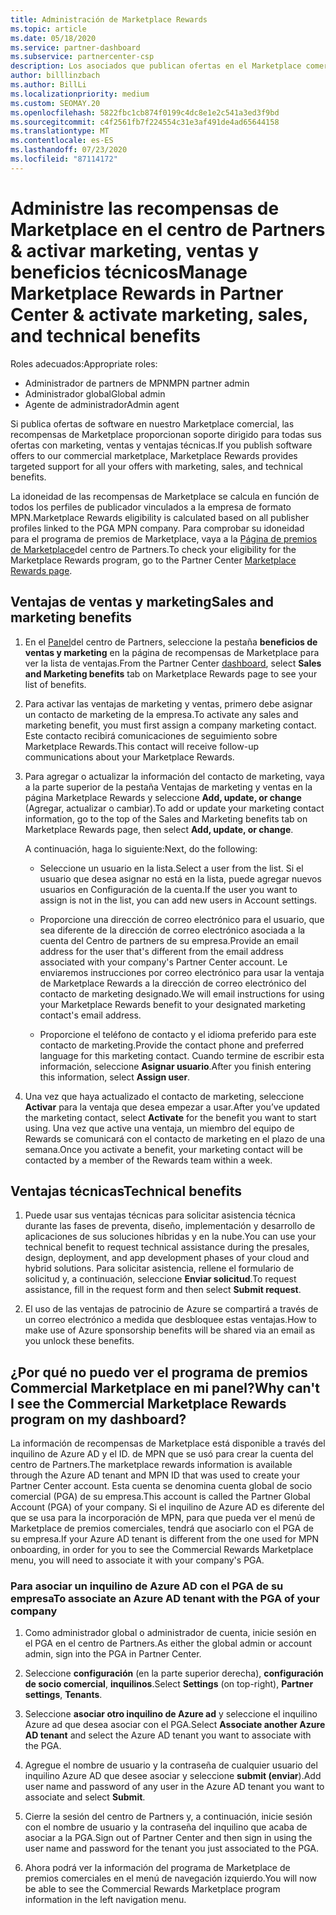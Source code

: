 ```yaml
---
title: Administración de Marketplace Rewards
ms.topic: article
ms.date: 05/18/2020
ms.service: partner-dashboard
ms.subservice: partnercenter-csp
description: Los asociados que publican ofertas en el Marketplace comercial pueden beneficiarse de las ventajas que ofrecen soporte técnico de marketing.
author: billlinzbach
ms.author: BillLi
ms.localizationpriority: medium
ms.custom: SEOMAY.20
ms.openlocfilehash: 5822fbc1cb874f0199c4dc8e1e2c541a3ed3f9bd
ms.sourcegitcommit: c4f2561fb7f224554c31e3af491de4ad65644158
ms.translationtype: MT
ms.contentlocale: es-ES
ms.lasthandoff: 07/23/2020
ms.locfileid: "87114172"
---
```

# <a name="manage-marketplace-rewards-in-partner-center--activate-marketing-sales-and-technical-benefits"></a><span data-ttu-id="9e68b-103">Administre las recompensas de Marketplace en el centro de Partners & activar marketing, ventas y beneficios técnicos</span><span class="sxs-lookup"><span data-stu-id="9e68b-103">Manage Marketplace Rewards in Partner Center & activate marketing, sales, and technical benefits</span></span>

<span data-ttu-id="9e68b-104">Roles adecuados:</span><span class="sxs-lookup"><span data-stu-id="9e68b-104">Appropriate roles:</span></span>

- <span data-ttu-id="9e68b-105">Administrador de partners de MPN</span><span class="sxs-lookup"><span data-stu-id="9e68b-105">MPN partner admin</span></span>
- <span data-ttu-id="9e68b-106">Administrador global</span><span class="sxs-lookup"><span data-stu-id="9e68b-106">Global admin</span></span>
- <span data-ttu-id="9e68b-107">Agente de administrador</span><span class="sxs-lookup"><span data-stu-id="9e68b-107">Admin agent</span></span>

<span data-ttu-id="9e68b-108">Si publica ofertas de software en nuestro Marketplace comercial, las recompensas de Marketplace proporcionan soporte dirigido para todas sus ofertas con marketing, ventas y ventajas técnicas.</span><span class="sxs-lookup"><span data-stu-id="9e68b-108">If you  publish software offers to our commercial marketplace, Marketplace Rewards provides targeted support for all your offers with marketing, sales, and technical benefits.</span></span>

<span data-ttu-id="9e68b-109">La idoneidad de las recompensas de Marketplace se calcula en función de todos los perfiles de publicador vinculados a la empresa de formato MPN.</span><span class="sxs-lookup"><span data-stu-id="9e68b-109">Marketplace Rewards eligibility is calculated based on all publisher profiles linked to the PGA MPN company.</span></span> <span data-ttu-id="9e68b-110">Para comprobar su idoneidad para el programa de premios de Marketplace, vaya a la [Página de premios de Marketplace](https://partner.microsoft.com/dashboard/mpn/program/commercialmarketplace)del centro de Partners.</span><span class="sxs-lookup"><span data-stu-id="9e68b-110">To check your eligibility for the Marketplace Rewards program, go to the Partner Center [Marketplace Rewards page](https://partner.microsoft.com/dashboard/mpn/program/commercialmarketplace).</span></span>

## <a name="sales-and-marketing-benefits"></a><span data-ttu-id="9e68b-111">Ventajas de ventas y marketing</span><span class="sxs-lookup"><span data-stu-id="9e68b-111">Sales and marketing benefits</span></span>

1. <span data-ttu-id="9e68b-112">En el [Panel](https://partner.microsoft.com/dashboard)del centro de Partners, seleccione la pestaña **beneficios de ventas y marketing** en la página de recompensas de Marketplace para ver la lista de ventajas.</span><span class="sxs-lookup"><span data-stu-id="9e68b-112">From the Partner Center [dashboard](https://partner.microsoft.com/dashboard), select **Sales and Marketing benefits** tab on Marketplace Rewards page to see your list of benefits.</span></span> 

2. <span data-ttu-id="9e68b-113">Para activar las ventajas de marketing y ventas, primero debe asignar un contacto de marketing de la empresa.</span><span class="sxs-lookup"><span data-stu-id="9e68b-113">To activate any sales and marketing benefit, you must first assign a company marketing contact.</span></span> <span data-ttu-id="9e68b-114">Este contacto recibirá comunicaciones de seguimiento sobre Marketplace Rewards.</span><span class="sxs-lookup"><span data-stu-id="9e68b-114">This contact will receive follow-up communications about your Marketplace Rewards.</span></span>

3. <span data-ttu-id="9e68b-115">Para agregar o actualizar la información del contacto de marketing, vaya a la parte superior de la pestaña Ventajas de marketing y ventas en la página Marketplace Rewards y seleccione **Add, update, or change** (Agregar, actualizar o cambiar).</span><span class="sxs-lookup"><span data-stu-id="9e68b-115">To add or update your marketing contact information, go to the top of the Sales and Marketing benefits tab on Marketplace Rewards page, then select **Add, update, or change**.</span></span> 

   <span data-ttu-id="9e68b-116">A continuación, haga lo siguiente:</span><span class="sxs-lookup"><span data-stu-id="9e68b-116">Next, do the following:</span></span>

   - <span data-ttu-id="9e68b-117">Seleccione un usuario en la lista.</span><span class="sxs-lookup"><span data-stu-id="9e68b-117">Select a user from the list.</span></span> <span data-ttu-id="9e68b-118">Si el usuario que desea asignar no está en la lista, puede agregar nuevos usuarios en Configuración de la cuenta.</span><span class="sxs-lookup"><span data-stu-id="9e68b-118">If the user you want to assign is not in the list, you can add new users in Account settings.</span></span>

   - <span data-ttu-id="9e68b-119">Proporcione una dirección de correo electrónico para el usuario, que sea diferente de la dirección de correo electrónico asociada a la cuenta del Centro de partners de su empresa.</span><span class="sxs-lookup"><span data-stu-id="9e68b-119">Provide an email address for the user that's different from the email address associated with your company's Partner Center account.</span></span> <span data-ttu-id="9e68b-120">Le enviaremos instrucciones por correo electrónico para usar la ventaja de Marketplace Rewards a la dirección de correo electrónico del contacto de marketing designado.</span><span class="sxs-lookup"><span data-stu-id="9e68b-120">We will email instructions for using your Marketplace Rewards benefit to your designated marketing contact's email address.</span></span>

   - <span data-ttu-id="9e68b-121">Proporcione el teléfono de contacto y el idioma preferido para este contacto de marketing.</span><span class="sxs-lookup"><span data-stu-id="9e68b-121">Provide the contact phone and preferred language for this marketing contact.</span></span> <span data-ttu-id="9e68b-122">Cuando termine de escribir esta información, seleccione **Asignar usuario**.</span><span class="sxs-lookup"><span data-stu-id="9e68b-122">After you finish entering this information, select **Assign user**.</span></span>

4. <span data-ttu-id="9e68b-123">Una vez que haya actualizado el contacto de marketing, seleccione **Activar** para la ventaja que desea empezar a usar.</span><span class="sxs-lookup"><span data-stu-id="9e68b-123">After you’ve updated the marketing contact, select **Activate** for the benefit you want to start using.</span></span> <span data-ttu-id="9e68b-124">Una vez que active una ventaja, un miembro del equipo de Rewards se comunicará con el contacto de marketing en el plazo de una semana.</span><span class="sxs-lookup"><span data-stu-id="9e68b-124">Once you activate a benefit, your marketing contact will be contacted by a member of the Rewards team within a week.</span></span>

## <a name="technical-benefits"></a><span data-ttu-id="9e68b-125">Ventajas técnicas</span><span class="sxs-lookup"><span data-stu-id="9e68b-125">Technical benefits</span></span>

1. <span data-ttu-id="9e68b-126">Puede usar sus ventajas técnicas para solicitar asistencia técnica durante las fases de preventa, diseño, implementación y desarrollo de aplicaciones de sus soluciones híbridas y en la nube.</span><span class="sxs-lookup"><span data-stu-id="9e68b-126">You can use your technical benefit to request technical assistance during the presales, design, deployment, and app development phases of your cloud and hybrid solutions.</span></span> <span data-ttu-id="9e68b-127">Para solicitar asistencia, rellene el formulario de solicitud y, a continuación, seleccione **Enviar solicitud**.</span><span class="sxs-lookup"><span data-stu-id="9e68b-127">To request assistance, fill in the request form and then select **Submit request**.</span></span>

2. <span data-ttu-id="9e68b-128">El uso de las ventajas de patrocinio de Azure se compartirá a través de un correo electrónico a medida que desbloquee estas ventajas.</span><span class="sxs-lookup"><span data-stu-id="9e68b-128">How to make use of Azure sponsorship benefits will be shared via an email as you unlock these benefits.</span></span>

## <a name="why-cant-i-see-the-commercial-marketplace-rewards-program-on-my-dashboard"></a><span data-ttu-id="9e68b-129">¿Por qué no puedo ver el programa de premios Commercial Marketplace en mi panel?</span><span class="sxs-lookup"><span data-stu-id="9e68b-129">Why can't I see the Commercial Marketplace Rewards program on my dashboard?</span></span>

<span data-ttu-id="9e68b-130">La información de recompensas de Marketplace está disponible a través del inquilino de Azure AD y el ID. de MPN que se usó para crear la cuenta del centro de Partners.</span><span class="sxs-lookup"><span data-stu-id="9e68b-130">The marketplace rewards information is available through the Azure AD tenant and MPN ID that was used to create your Partner Center account.</span></span> <span data-ttu-id="9e68b-131">Esta cuenta se denomina cuenta global de socio comercial (PGA) de su empresa.</span><span class="sxs-lookup"><span data-stu-id="9e68b-131">This account is called the Partner Global Account (PGA) of your company.</span></span> <span data-ttu-id="9e68b-132">Si el inquilino de Azure AD es diferente del que se usa para la incorporación de MPN, para que pueda ver el menú de Marketplace de premios comerciales, tendrá que asociarlo con el PGA de su empresa.</span><span class="sxs-lookup"><span data-stu-id="9e68b-132">If your Azure AD tenant is different from the  one used for MPN onboarding, in order for you to see the Commercial Rewards Marketplace menu, you will need to associate it with your company's PGA.</span></span>

### <a name="to-associate-an-azure-ad-tenant-with-the-pga-of-your-company"></a><span data-ttu-id="9e68b-133">Para asociar un inquilino de Azure AD con el PGA de su empresa</span><span class="sxs-lookup"><span data-stu-id="9e68b-133">To associate an Azure AD tenant with the PGA of your company</span></span>

1. <span data-ttu-id="9e68b-134">Como administrador global o administrador de cuenta, inicie sesión en el PGA en el centro de Partners.</span><span class="sxs-lookup"><span data-stu-id="9e68b-134">As either the global admin or account admin, sign into the PGA in Partner Center.</span></span>

2. <span data-ttu-id="9e68b-135">Seleccione **configuración** (en la parte superior derecha), **configuración de socio comercial**, **inquilinos**.</span><span class="sxs-lookup"><span data-stu-id="9e68b-135">Select **Settings** (on top-right), **Partner settings**, **Tenants**.</span></span> 

3. <span data-ttu-id="9e68b-136">Seleccione **asociar otro inquilino de Azure ad** y seleccione el inquilino Azure ad que desea asociar con el PGA.</span><span class="sxs-lookup"><span data-stu-id="9e68b-136">Select **Associate another Azure AD tenant** and select the Azure AD tenant you want to associate with the PGA.</span></span>

4. <span data-ttu-id="9e68b-137">Agregue el nombre de usuario y la contraseña de cualquier usuario del inquilino Azure AD que desee asociar y seleccione **submit (enviar**).</span><span class="sxs-lookup"><span data-stu-id="9e68b-137">Add user name and password of any user in the Azure AD tenant you want to associate and select **Submit**.</span></span>

5. <span data-ttu-id="9e68b-138">Cierre la sesión del centro de Partners y, a continuación, inicie sesión con el nombre de usuario y la contraseña del inquilino que acaba de asociar a la PGA.</span><span class="sxs-lookup"><span data-stu-id="9e68b-138">Sign out of Partner Center and then sign in using the user name and password for the tenant you just associated to the PGA.</span></span>

6. <span data-ttu-id="9e68b-139">Ahora podrá ver la información del programa de Marketplace de premios comerciales en el menú de navegación izquierdo.</span><span class="sxs-lookup"><span data-stu-id="9e68b-139">You will now be able to see the Commercial Rewards Marketplace program information in the left navigation menu.</span></span>

